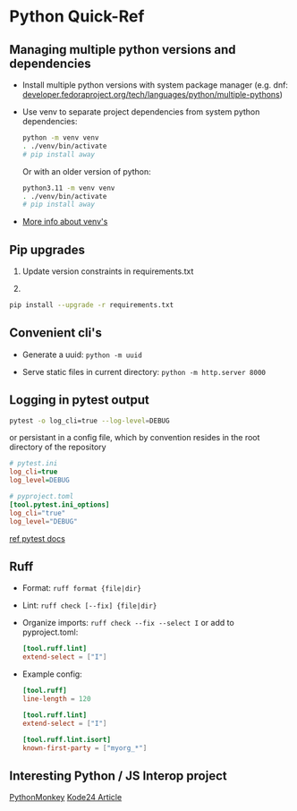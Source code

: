 # Python Quick-Ref

## Managing multiple python versions and dependencies

* Install multiple python versions with system package manager (e.g. dnf:
  [developer.fedoraproject.org/tech/languages/python/multiple-pythons](https://developer.fedoraproject.org/tech/languages/python/multiple-pythons.html))

* Use venv to separate project dependencies from system python dependencies:

  ```sh
  python -m venv venv
  . ./venv/bin/activate
  # pip install away
  ```

  Or with an older version of python:

  ```sh
  python3.11 -m venv venv
  . ./venv/bin/activate
  # pip install away
  ```

* [More info about venv's](https://realpython.com/python-virtual-environments-a-primer/)

## Pip upgrades

1. Update version constraints in requirements.txt

2.

  ```sh
  pip install --upgrade -r requirements.txt
  ```

## Convenient cli's

* Generate a uuid: `python -m uuid`

* Serve static files in current directory: `python -m http.server 8000`

## Logging in pytest output

```bash
pytest -o log_cli=true --log-level=DEBUG
```

or persistant in a config file, which by convention resides in the root directory of the repository

```ini
# pytest.ini
log_cli=true
log_level=DEBUG
```

```toml
# pyproject.toml
[tool.pytest.ini_options]
log_cli="true"
log_level="DEBUG"
```

[ref pytest docs](https://docs.pytest.org/en/7.1.x/reference/customize.html?highlight=configuration)

## Ruff

* Format: `ruff format {file|dir}`

* Lint: `ruff check [--fix] {file|dir}`

* Organize imports: `ruff check --fix --select I`
  or add to pyproject.toml:

  ```toml
  [tool.ruff.lint]
  extend-select = ["I"]
  ```

* Example config:

  ```toml
  [tool.ruff]
  line-length = 120

  [tool.ruff.lint]
  extend-select = ["I"]

  [tool.ruff.lint.isort]
  known-first-party = ["myorg_*"]
  ```

## Interesting Python / JS Interop project

[PythonMonkey](https://github.com/Distributive-Network/PythonMonkey)
[Kode24 Article](https://www.kode24.no/artikkel/bygger-bro-mellom-javascript-og-python-med-pythonmonkey/81670827)

